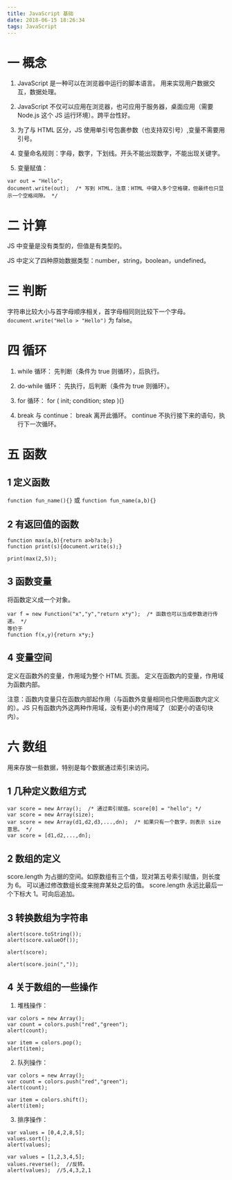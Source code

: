 ```yaml
---
title: JavaScript 基础
date: 2018-06-15 18:26:34
tags: JavaScript
---
```

# 一 概念
1. JavaScript 是一种可以在浏览器中运行的脚本语言。
用来实现用户数据交互，数据处理。

2. JavaScript 不仅可以应用在浏览器，也可应用于服务器，桌面应用（需要 Node.js 这个 JS 运行环境）。跨平台性好。

3. 为了与 HTML 区分，JS 使用单引号包裹参数（也支持双引号）,变量不需要用引号。

4. 变量命名规则：字母，数字，下划线。开头不能出现数字，不能出现关键字。

5. 变量赋值：
```
var out = "Hello";
document.write(out);  /* 写到 HTML，注意：HTML 中键入多个空格键，但最终也只显示一个空格间隙。 */
```

# 二 计算
JS 中变量是没有类型的，但值是有类型的。

JS 中定义了四种原始数据类型：number，string，boolean，undefined。

# 三 判断
字符串比较大小与首字母顺序相关，首字母相同则比较下一个字母。
`document.write("Hello > "Hello")` 为 false。

# 四 循环
1. while 循环：
先判断（条件为 true 则循环），后执行。

2. do-while 循环：
先执行，后判断（条件为 true 则循环）。

3. for 循环：
for ( init; condition; step ){}

4. break 与 continue：
break 离开此循环。
continue 不执行接下来的语句，执行下一次循环。

# 五 函数
## 1 定义函数
`function fun_name(){}` 或 `function fun_name(a,b){}`

## 2 有返回值的函数
```
function max(a,b){return a>b?a:b;}
function print(s){document.write(s);}

print(max(2,5));
```

## 3 函数变量
将函数定义成一个对象。
```
var f = new Function("x","y","return x*y");  /* 函数也可以当成参数进行传递。 */
等价于
function f(x,y){return x*y;}
```

## 4 变量空间
定义在函数外的变量，作用域为整个 HTML 页面。
定义在函数内的变量，作用域为函数内部。

注意：函数内变量只在函数内部起作用（与函数外变量相同也只使用函数内定义的）。JS 只有函数内外这两种作用域，没有更小的作用域了（如更小的语句块内）。

# 六 数组
用来存放一些数据，特别是每个数据通过索引来访问。

## 1 几种定义数组方式
```
var score = new Array();  /* 通过索引赋值。score[0] = "hello"; */
var score = new Array(size);
var score = new Array(d1,d2,d3,...,dn);  /* 如果只有一个数字，则表示 size 意思。 */
var score = [d1,d2,...,dn];
```

## 2 数组的定义
score.length 为占据的空间。如原数组有三个值，现对第五号索引赋值，则长度为 6。
可以通过修改数组长度来抛弃某处之后的值。
score.length 永远比最后一个下标大 1。可向后追加。

## 3 转换数组为字符串
```
alert(score.toString());
alert(score.valueOf());

alert(score);

alert(score.join(","));
```

## 4 关于数组的一些操作
1. 堆栈操作：
```
var colors = new Array();
var count = colors.push("red","green");
alert(count);

var item = colors.pop();
alert(item);
```

2. 队列操作：
```
var colors = new Array();
var count = colors.push("red","green");
alert(count);

var item = colors.shift();
alert(item);
```

3. 排序操作：
```
var values = [0,4,2,8,5];
values.sort();
alert(values);

var values = [1,2,3,4,5];
values.reverse();  //反转。
alert(values);  //5,4,3,2,1
```
